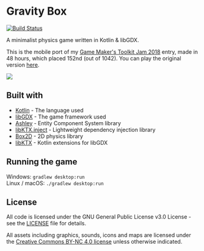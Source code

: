 # Gravity Box
[![Build Status](https://travis-ci.org/Luca1152/gravity-box.svg?branch=develop)](https://travis-ci.org/Luca1152/gravity-box) 

A minimalist physics game written in Kotlin & libGDX. 

This is the mobile port of my [Game Maker's Toolkit Jam 2018](https://itch.io/jam/gmtk-2018) entry, made in 48 hours, which placed 152nd (out of 1042). You can play the original version [here](https://luca1152.itch.io/gravity-box). 

![](https://i.imgur.com/0Hg4uK4.gif)

## Built with
- [Kotlin](https://kotlinlang.org/) - The language used
- [libGDX](https://libgdx.badlogicgames.com/) - The game framework used
- [Ashley](https://github.com/libgdx/ashley/wiki) - Entity Component System library
- [libKTX.inject](https://github.com/libktx/ktx/tree/master/inject) - Lightweight dependency injection library
- [Box2D](https://github.com/libgdx/libgdx/wiki/Box2d) - 2D physics library
- [libKTX](https://github.com/libktx/ktx) - Kotlin extensions for libGDX

## Running the game
Windows: `gradlew desktop:run`  
Linux / macOS: `./gradlew desktop:run`

## License
All code is licensed under the GNU General Public License v3.0 License - see the [LICENSE](https://github.com/Luca1152/gravity-box/blob/master/LICENSE) file for details.

All assets including graphics, sounds, icons and maps are licensed under the [Creative Commons BY-NC 4.0 license](https://creativecommons.org/licenses/by-nc/4.0/legalcode) unless otherwise indicated.
